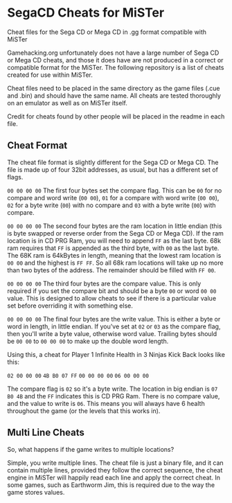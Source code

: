 # SegaCD Cheats for MiSTer
Cheat files for the Sega CD or Mega CD in .gg format compatible with MiSTer

Gamehacking.org unfortunately does not have a large number of Sega CD or Mega CD cheats, and those it does have are not produced in a correct or compatible format for the MiSTer.
The following repository is a list of cheats created for use within MiSTer.

Cheat files need to be placed in the same directory as the game files (.cue and .bin) and should have the same name.
All cheats are tested thoroughly on an emulator as well as on MiSTer itself.

Credit for cheats found by other people will be placed in the readme in each file.

## Cheat Format
The cheat file format is slightly different for the Sega CD or Mega CD. The file is made up of four 32bit addresses, as usual, but has a different set of flags.

`00 00 00 00` The first four bytes set the compare flag. This can be `00` for no compare and word write (`00 00`), `01` for a compare with word write (`00 00`), `02` for a byte write (`00`) with no compare and `03` with a byte write (`00`) with compare.

`00 00 00 00` The second four bytes are the ram location in little endian (this is byte swapped or reverse order from the Sega CD or Mega CD). If the ram location is in CD PRG Ram, you will need to append `FF` as the last byte. 68k ram requires that `FF` is appended as the third byte, with `00` as the last byte. The 68K ram is 64kBytes in length, meaning that the lowest ram location is `00 00` and the highest is `FF FF`. So all 68k ram locations will take up no more than two bytes of the address. The remainder should be filled with `FF 00`.

`00 00 00 00` The third four bytes are the compare value. This is only required if you set the compare bit and should be a byte `00` or word `00 00` value. This is designed to allow cheats to see if there is a particular value set before overriding it with something else.

`00 00 00 00` The final four bytes are the write value. This is either a byte or word in length, in little endian. If you've set at `02` or `03` as the compare flag, then you'll write a byte value, otherwise word value. Trailing bytes should be `00 00` to `00 00 00` to make up the double word length.

Using this, a cheat for Player 1 Infinite Health in 3 Ninjas Kick Back looks like this:

`02 00 00 00` `4B B0 07 FF` `00 00 00 00` `06 00 00 00`

The compare flag is `02` so it's a byte write. The location in big endian is `07 B0 4B` and the `FF` indicates this is CD PRG Ram. There is no compare value, and the value to write is `06`. This means you will always have 6 health throughout the game (or the levels that this works in).

## Multi Line Cheats
So, what happens if the game writes to multiple locations?

Simple, you write multiple lines. The cheat file is just a binary file, and it can contain multiple lines, provided they follow the correct sequence, the cheat engine in MiSTer will happily read each line and apply the correct cheat. In some games, such as Earthworm Jim, this is required due to the way the game stores values.
